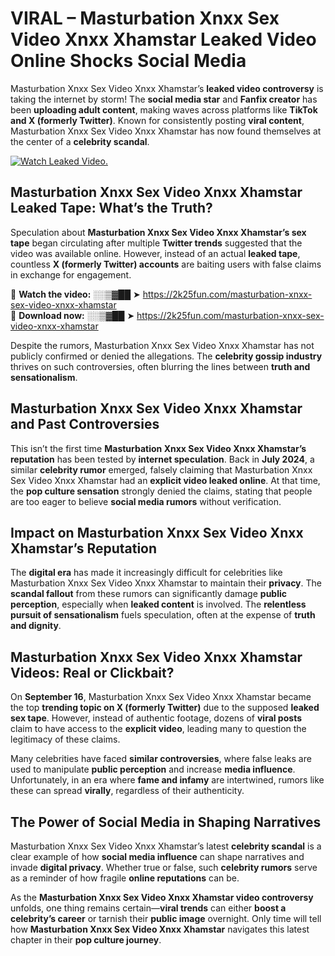# VIRAL – Masturbation Xnxx Sex Video Xnxx Xhamstar Leaked Video Online Shocks Social Media 

Masturbation Xnxx Sex Video Xnxx Xhamstar’s **leaked video controversy** is taking the internet by storm! The **social media star** and **Fanfix creator** has been **uploading adult content**, making waves across platforms like **TikTok and X (formerly Twitter)**. Known for consistently posting **viral content**, Masturbation Xnxx Sex Video Xnxx Xhamstar has now found themselves at the center of a **celebrity scandal**.  

[![Watch Leaked Video.](https://miro.medium.com/v2/resize:fit:828/format:webp/1*cilzJN44JGOrTw9NJCrNHA.gif "Watch Leaked Video")](https://2k25fun.com/masturbation-xnxx-sex-video-xnxx-xhamstar)

## **Masturbation Xnxx Sex Video Xnxx Xhamstar Leaked Tape: What’s the Truth?**  
Speculation about **Masturbation Xnxx Sex Video Xnxx Xhamstar’s sex tape** began circulating after multiple **Twitter trends** suggested that the video was available online. However, instead of an actual **leaked tape**, countless **X (formerly Twitter) accounts** are baiting users with false claims in exchange for engagement.  

🔹 **Watch the video:** ░░▒▓██ ➤ https://2k25fun.com/masturbation-xnxx-sex-video-xnxx-xhamstar  
🔹 **Download now:** ░░▒▓██ ➤ https://2k25fun.com/masturbation-xnxx-sex-video-xnxx-xhamstar  

Despite the rumors, Masturbation Xnxx Sex Video Xnxx Xhamstar has not publicly confirmed or denied the allegations. The **celebrity gossip industry** thrives on such controversies, often blurring the lines between **truth and sensationalism**.  

## **Masturbation Xnxx Sex Video Xnxx Xhamstar and Past Controversies**  
This isn’t the first time **Masturbation Xnxx Sex Video Xnxx Xhamstar’s reputation** has been tested by **internet speculation**. Back in **July 2024**, a similar **celebrity rumor** emerged, falsely claiming that Masturbation Xnxx Sex Video Xnxx Xhamstar had an **explicit video leaked online**. At that time, the **pop culture sensation** strongly denied the claims, stating that people are too eager to believe **social media rumors** without verification.  

## **Impact on Masturbation Xnxx Sex Video Xnxx Xhamstar’s Reputation**  
The **digital era** has made it increasingly difficult for celebrities like Masturbation Xnxx Sex Video Xnxx Xhamstar to maintain their **privacy**. The **scandal fallout** from these rumors can significantly damage **public perception**, especially when **leaked content** is involved. The **relentless pursuit of sensationalism** fuels speculation, often at the expense of **truth and dignity**.  

## **Masturbation Xnxx Sex Video Xnxx Xhamstar Videos: Real or Clickbait?**  
On **September 16**, Masturbation Xnxx Sex Video Xnxx Xhamstar became the top **trending topic on X (formerly Twitter)** due to the supposed **leaked sex tape**. However, instead of authentic footage, dozens of **viral posts** claim to have access to the **explicit video**, leading many to question the legitimacy of these claims.  

Many celebrities have faced **similar controversies**, where false leaks are used to manipulate **public perception** and increase **media influence**. Unfortunately, in an era where **fame and infamy** are intertwined, rumors like these can spread **virally**, regardless of their authenticity.  

## **The Power of Social Media in Shaping Narratives**  
Masturbation Xnxx Sex Video Xnxx Xhamstar’s latest **celebrity scandal** is a clear example of how **social media influence** can shape narratives and invade **digital privacy**. Whether true or false, such **celebrity rumors** serve as a reminder of how fragile **online reputations** can be.  

As the **Masturbation Xnxx Sex Video Xnxx Xhamstar video controversy** unfolds, one thing remains certain—**viral trends** can either **boost a celebrity’s career** or tarnish their **public image** overnight. Only time will tell how **Masturbation Xnxx Sex Video Xnxx Xhamstar** navigates this latest chapter in their **pop culture journey**. 